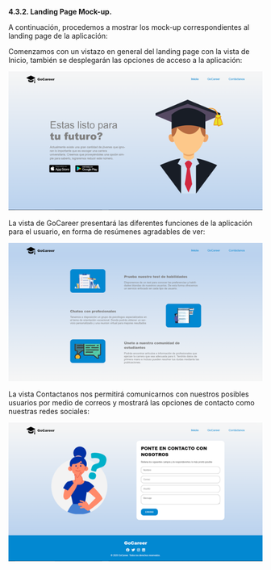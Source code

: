 **4.3.2. Landing Page Mock-up.**

A continuación, procedemos a mostrar los mock-up correspondientes al landing page de la aplicación:

Comenzamos con un vistazo en general del landing page con la vista de Inicio, también se desplegarán las opciones de acceso a la aplicación:

![lpm1](../Images/lpmock1.png)

La vista de GoCareer presentará las diferentes funciones de la aplicación para el usuario, en forma de resúmenes agradables de ver:

![lpm2](../Images/lpmock2.png)

La vista Contactanos nos permitirá comunicarnos con nuestros posibles usuarios por medio de correos y mostrará las opciones de contacto como nuestras redes sociales:

![lpm3](../Images/lpmock3.png)
